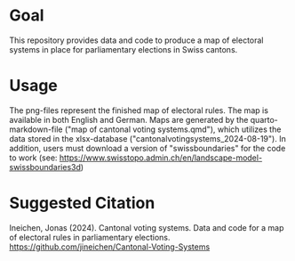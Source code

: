 # Goal
This repository provides data and code to produce a map of electoral systems in place for parliamentary elections in Swiss cantons.

# Usage
The png-files represent the finished map of electoral rules. The map is available in both English and German.
Maps are generated by the quarto-markdown-file ("map of cantonal voting systems.qmd"), which utilizes the data stored in the xlsx-database ("cantonalvotingsystems_2024-08-19").
In addition, users must download a version of "swissboundaries" for the code to work (see: https://www.swisstopo.admin.ch/en/landscape-model-swissboundaries3d)

# Suggested Citation
Ineichen, Jonas (2024). Cantonal voting systems. Data and code for a map of electoral rules in parliamentary elections. https://github.com/jineichen/Cantonal-Voting-Systems
